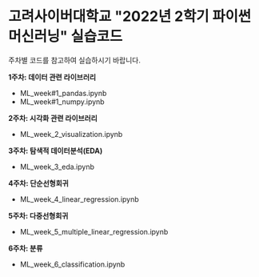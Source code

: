 # 고려사이버대학교 "2022년 2학기 파이썬 머신러닝" 실습코드 

주차별 코드를 참고하여 실습하시기 바랍니다.

**1주차: 데이터 관련 라이브러리**
 - ML_week#1_pandas.ipynb
 - ML_week#1_numpy.ipynb
 
**2주차: 시각화 관련 라이브러리**
 - ML_week_2_visualization.ipynb

**3주차: 탐색적 데이터분석(EDA)**
 - ML_week_3_eda.ipynb

**4주차: 단순선형회귀**
 - ML_week_4_linear_regression.ipynb

**5주차: 다중선형회귀**
 - ML_week_5_multiple_linear_regression.ipynb

**6주차: 분류**
 - ML_week_6_classification.ipynb
